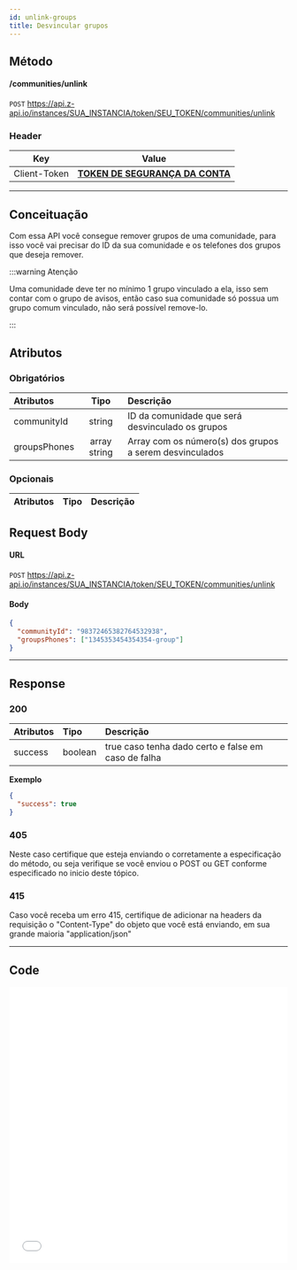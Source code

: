```yaml
---
id: unlink-groups
title: Desvincular grupos
---
```


## Método

#### /communities/unlink

`POST` https://api.z-api.io/instances/SUA_INSTANCIA/token/SEU_TOKEN/communities/unlink

### Header

|      Key       |            Value            |
| :------------: |     :-----------------:     |
|  Client-Token  | **[TOKEN DE SEGURANÇA DA CONTA](../security/client-token)** |
---

## Conceituação

Com essa API você consegue remover grupos de uma comunidade, para isso você vai precisar do ID da sua comunidade e os telefones dos grupos que deseja remover.

:::warning Atenção

Uma comunidade deve ter no mínimo 1 grupo vinculado a ela, isso sem contar com o grupo de avisos, então caso sua comunidade só possua um grupo comum vinculado, não será possível remove-lo.

:::

## Atributos

### Obrigatórios

| Atributos | Tipo | Descrição |
| :-- | :-: | :-- |
| communityId | string | ID da comunidade que será desvinculado os grupos |
| groupsPhones | array string | Array com os número(s) dos grupos a serem desvinculados |

### Opcionais

| Atributos | Tipo | Descrição |
| :-------- | :--: | :-------- |

## Request Body

#### URL

`POST` https://api.z-api.io/instances/SUA_INSTANCIA/token/SEU_TOKEN/communities/unlink

#### Body

```json
{
  "communityId": "98372465382764532938",
  "groupsPhones": ["1345353454354354-group"]
}
```

---

## Response

### 200

| Atributos | Tipo    | Descrição                                           |
| :-------- | :------ | :-------------------------------------------------- |
| success   | boolean | true caso tenha dado certo e false em caso de falha |

**Exemplo**

```json
{
  "success": true
}
```

### 405

Neste caso certifique que esteja enviando o corretamente a especificação do método, ou seja verifique se você enviou o POST ou GET conforme especificado no inicio deste tópico.

### 415

Caso você receba um erro 415, certifique de adicionar na headers da requisição o "Content-Type" do objeto que você está enviando, em sua grande maioria "application/json"

---

## Code

<iframe src="//api.apiembed.com/?source=https://raw.githubusercontent.com/Z-API/z-api-docs/main/json-examples/unlink-groups.json&targets=all" frameborder="0" scrolling="no" width="100%" height="500px" seamless></iframe>
